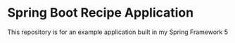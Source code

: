 # Spring Boot Recipe Application

This repository is for an example application built in my Spring Framework 5 
